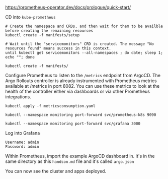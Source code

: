 https://prometheus-operator.dev/docs/prologue/quick-start/


CD into `kube-prometheus`

```
# Create the namespace and CRDs, and then wait for them to be availble before creating the remaining resources
kubectl create -f manifests/setup

# Wait until the "servicemonitors" CRD is created. The message "No resources found" means success in this context.
until kubectl get servicemonitors --all-namespaces ; do date; sleep 1; echo ""; done

kubectl create -f manifests/
```

Configure Prometheus to listen to the `/metrics` endpoint from ArgoCD. The Argo Rollouts controller is already instrumented with Prometheus metrics available at /metrics in port 8082. You can use these metrics to look at the health of the controller either via dashboards or via other Prometheus integrations.

```
kubectl apply -f metricsconsumption.yaml
```

```
kubectl --namespace monitoring port-forward svc/prometheus-k8s 9090
```

```
kubectl --namespace monitoring port-forward svc/grafana 3000
```

Log into Grafana
```
Username: admin
Password: admin
```

Within Prometheus, import the example ArgoCD dashboard in. It's in the same directory as this `handson.md` file and it's called `argo.json`

You can now see the cluster and apps deployed.